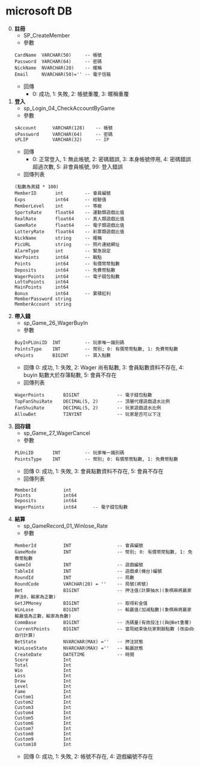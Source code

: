 microsoft DB
=========================
0. **註冊**
    - SP_CreateMember
    - 參數
    ~~~
    CardName  VARCHAR(50)     -- 帳號
    Password  VARCHAR(64)     -- 密碼
    NickName  NVARCHAR(20)    -- 暱稱
    Email     NVARCHAR(50)='' -- 電子信箱
    ~~~
    - 回傳
        - 0: 成功, 1: 失敗, 2: 帳號重覆, 3: 暱稱重覆
0. **登入**
    - sp_Login_04_CheckAccountByGame
    - 參數
    ~~~
    sAccount      VARCHAR(128)    -- 帳號
    sPassword     VARCHAR(64)     -- 密碼
    sPLIP         VARCHAR(32)     -- IP
    ~~~
    - 回傳
        - 0: 正常登入, 1: 無此帳號, 2: 密碼錯誤, 3: 本身帳號停用, 4: 密碼錯誤超過次數, 5: 非會員帳號, 99: 登入錯誤
    - 回傳列表
    ~~~
    (點數為真錢 * 100)
    MemberID       int        -- 會員編號
    Exps           int64      -- 經驗值
    MemberLevel    int        -- 等級
    SportsRate     float64    -- 運動類遊戲比值
    RealRate       float64    -- 真人類遊戲比值
    GameRate       float64    -- 電子類遊戲比值
    LotteryRate    float64    -- 彩票類遊戲比值
    NickName       string     -- 暱稱
    PicURL         string     -- 照片連結網址
    AlarmType      int        -- 緊急設定
    WarPoints      int64      -- 戰點
    Points         int64      -- 有價幣幣點數
    Deposits       int64      -- 免費幣點數
    WagerPoints    int64      -- 電子錢包點數
    LottoPoints    int64
    MainPoints     int64
    Bonus          int64      -- 累積紅利
    MemberPassword string
    MemberAccount  string
    ~~~
0. **帶入錢**
    - sp_Game_26_WagerBuyIn
    - 參數
    ~~~
    BuyInPLUniID  INT         -- 玩家唯一識別碼
    PointsType    INT         -- 幣別; 0: 有價幣幣點數, 1: 免費幣點數
    nPoints       BIGINT      -- 買入點數
    ~~~
    - 回傳
        0: 成功, 1: 失敗, 2: Wager 尚有點數, 3: 會員點數資料不存在, 4: buyin 點數大於存簿點數, 5: 會員不存在
    - 回傳列表
    ~~~
    WagerPoints       BIGINT              -- 電子錢包點數
    TopFanShuiRate    DECIMAL(5, 2)       -- 頂層代理遊戲退水比例
    FanShuiRate       DECIMAL(5, 2)       -- 玩家遊戲退水比例
    AllowBet          TINYINT             -- 玩家是否可以下注
    ~~~
0. **回存錢**
    - sp_Game_27_WagerCancel
    - 參數
    ~~~
    PLUniID       INT         -- 玩家唯一識別碼
    PointsType    INT         -- 幣別; 0: 有價幣幣點數, 1: 免費幣點數
    ~~~
    - 回傳
        0: 成功, 1: 失敗, 3: 會員點數資料不存在, 5: 會員不存在
    - 回傳列表
    ~~~
    MemberId          int
    Points            int64
    Deposits          int64
    WagerPoints       int64      -- 電子錢包點數
    ~~~
0. **結算**
    - sp_GameRecord_01_Winlose_Rate
    - 參數
    ~~~
    MemberId          INT                 -- 會員編號
    GameMode          INT                 -- 幣別; 0: 有價幣幣點數, 1: 免費幣點數
    GameId            INT                 -- 遊戲編號
    TableId           INT                 -- 遊戲桌(機台)編號
    RoundId           INT                 -- 局數
    RoundCode         VARCHAR(20) = ''    -- 局號(將號)
    Bet               BIGINT              -- 押注值(計算抽水)(象棋麻將嬴家押注0，輸家為正數)
    GetJPMoney        BIGINT              -- 取得彩金值
    WinLose           BIGINT              -- 輸贏值(加減點數)(象棋麻將嬴家輸嬴值為正數，輸家為負數)
    CommBase          BIGINT              -- 洗碼量(有效投注)(與@Bet重覆)
    CurrentPoints     BIGINT              -- 當局結束後玩家剩餘點數 (改由db自行計算)
    BetState          NVARCHAR(MAX) =''   -- 押注狀態
    WinLoseState      NVARCHAR(MAX) =''   -- 輸贏狀態
    CreateDate        DATETIME            -- 時間
    Score             Int
    Total             Int
    Win               Int
    Loss              Int
    Draw              Int
    Level             Int
    Fame              Int
    Custom1           Int
    Custom2           Int
    Custom3           Int
    Custom4           Int
    Custom5           Int
    Custom6           Int
    Custom7           Int
    Custom8           Int
    Custom9           Int
    Custom10          Int
    ~~~
    - 回傳
        0: 成功, 1: 失敗, 2: 帳號不存在, 4: 遊戲編號不存在